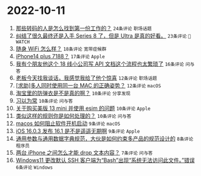 # 2022-10-11

1. [那些转码的人是怎么找到第一份工作的？](https://www.v2ex.com/t/885957) `24条评论` `职场话题`
1. [纠结了很久最终还是入手 Series 8 了，但是 Ultra 是真的好看。](https://www.v2ex.com/t/885951) `23条评论` ` WATCH`
1. [随身 WiFi 怎么样？](https://www.v2ex.com/t/885959) `18条评论` `宽带症候群`
1. [iPhone14 plus 7188？](https://www.v2ex.com/t/885962) `17条评论` `Apple`
1. [我有个朋友他这个 18 线小公司写 API 文档这个流程也太繁琐了](https://www.v2ex.com/t/885946) `16条评论` `问与答`
1. [老板今天找我谈话，我感觉我给了他个惊喜](https://www.v2ex.com/t/885979) `12条评论` `职场话题`
1. [[求助]多人同时使用同一台 MAC 的正确姿势？](https://www.v2ex.com/t/885970) `12条评论` `macOS`
1. [淘宝里的防弹衣是不是真的啊？](https://www.v2ex.com/t/885974) `10条评论` `分享发现`
1. [习以为常](https://www.v2ex.com/t/885958) `10条评论` `问与答`
1. [关于购买美版 13 mini 并使用 esim 的问题](https://www.v2ex.com/t/885956) `10条评论` `Apple`
1. [类似这样的规则你是如何处理的？](https://www.v2ex.com/t/885944) `10条评论` `问与答`
1. [macos 如何阻止软件开机启动](https://www.v2ex.com/t/885967) `9条评论` `macOS`
1. [iOS 16.0.3 发布 16.1 是不是遥遥无期啊](https://www.v2ex.com/t/885947) `9条评论` `Apple`
1. [通用参数与通用数据字典规范，大伙是如何约束多产品的规范设计的](https://www.v2ex.com/t/885961) `8条评论` `程序员`
1. [两台 iPhone 之间怎么才能 drop 文本内容？](https://www.v2ex.com/t/885964) `7条评论` `问与答`
1. [Windows11 更改默认 SSH 客户端为“Bash”出现“系统无法访问此文件。”错误](https://www.v2ex.com/t/885945) `6条评论` `Windows`
